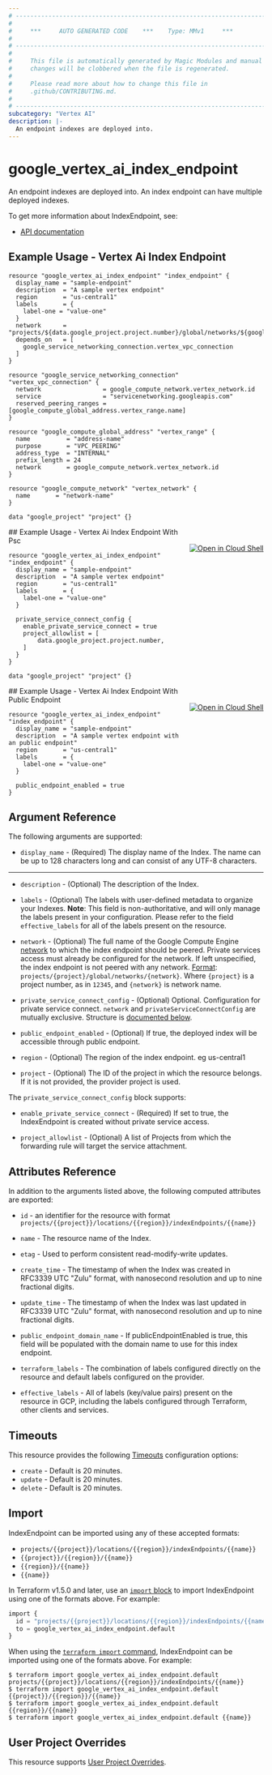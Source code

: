 ```yaml
---
# ----------------------------------------------------------------------------
#
#     ***     AUTO GENERATED CODE    ***    Type: MMv1     ***
#
# ----------------------------------------------------------------------------
#
#     This file is automatically generated by Magic Modules and manual
#     changes will be clobbered when the file is regenerated.
#
#     Please read more about how to change this file in
#     .github/CONTRIBUTING.md.
#
# ----------------------------------------------------------------------------
subcategory: "Vertex AI"
description: |-
  An endpoint indexes are deployed into.
---
```


# google\_vertex\_ai\_index\_endpoint

An endpoint indexes are deployed into. An index endpoint can have multiple deployed indexes.


To get more information about IndexEndpoint, see:

* [API documentation](https://cloud.google.com/vertex-ai/docs/reference/rest/v1/projects.locations.indexEndpoints/)

## Example Usage - Vertex Ai Index Endpoint


```hcl
resource "google_vertex_ai_index_endpoint" "index_endpoint" {
  display_name = "sample-endpoint"
  description  = "A sample vertex endpoint"
  region       = "us-central1"
  labels       = {
    label-one = "value-one"
  }
  network      = "projects/${data.google_project.project.number}/global/networks/${google_compute_network.vertex_network.name}"
  depends_on   = [
    google_service_networking_connection.vertex_vpc_connection
  ]
}

resource "google_service_networking_connection" "vertex_vpc_connection" {
  network                 = google_compute_network.vertex_network.id
  service                 = "servicenetworking.googleapis.com"
  reserved_peering_ranges = [google_compute_global_address.vertex_range.name]
}

resource "google_compute_global_address" "vertex_range" {
  name          = "address-name"
  purpose       = "VPC_PEERING"
  address_type  = "INTERNAL"
  prefix_length = 24
  network       = google_compute_network.vertex_network.id
}

resource "google_compute_network" "vertex_network" {
  name       = "network-name"
}

data "google_project" "project" {}
```
<div class = "oics-button" style="float: right; margin: 0 0 -15px">
  <a href="https://console.cloud.google.com/cloudshell/open?cloudshell_git_repo=https%3A%2F%2Fgithub.com%2Fterraform-google-modules%2Fdocs-examples.git&cloudshell_working_dir=vertex_ai_index_endpoint_with_psc&cloudshell_image=gcr.io%2Fcloudshell-images%2Fcloudshell%3Alatest&open_in_editor=main.tf&cloudshell_print=.%2Fmotd&cloudshell_tutorial=.%2Ftutorial.md" target="_blank">
    <img alt="Open in Cloud Shell" src="//gstatic.com/cloudssh/images/open-btn.svg" style="max-height: 44px; margin: 32px auto; max-width: 100%;">
  </a>
</div>
## Example Usage - Vertex Ai Index Endpoint With Psc


```hcl
resource "google_vertex_ai_index_endpoint" "index_endpoint" {
  display_name = "sample-endpoint"
  description  = "A sample vertex endpoint"
  region       = "us-central1"
  labels       = {
    label-one = "value-one"
  }

  private_service_connect_config {
    enable_private_service_connect = true
    project_allowlist = [
        data.google_project.project.number,
    ]
  }
}

data "google_project" "project" {}
```
<div class = "oics-button" style="float: right; margin: 0 0 -15px">
  <a href="https://console.cloud.google.com/cloudshell/open?cloudshell_git_repo=https%3A%2F%2Fgithub.com%2Fterraform-google-modules%2Fdocs-examples.git&cloudshell_working_dir=vertex_ai_index_endpoint_with_public_endpoint&cloudshell_image=gcr.io%2Fcloudshell-images%2Fcloudshell%3Alatest&open_in_editor=main.tf&cloudshell_print=.%2Fmotd&cloudshell_tutorial=.%2Ftutorial.md" target="_blank">
    <img alt="Open in Cloud Shell" src="//gstatic.com/cloudssh/images/open-btn.svg" style="max-height: 44px; margin: 32px auto; max-width: 100%;">
  </a>
</div>
## Example Usage - Vertex Ai Index Endpoint With Public Endpoint


```hcl
resource "google_vertex_ai_index_endpoint" "index_endpoint" {
  display_name = "sample-endpoint"
  description  = "A sample vertex endpoint with an public endpoint"
  region       = "us-central1"
  labels       = {
    label-one = "value-one"
  }

  public_endpoint_enabled = true
}
```

## Argument Reference

The following arguments are supported:


* `display_name` -
  (Required)
  The display name of the Index. The name can be up to 128 characters long and can consist of any UTF-8 characters.


- - -


* `description` -
  (Optional)
  The description of the Index.

* `labels` -
  (Optional)
  The labels with user-defined metadata to organize your Indexes.
  **Note**: This field is non-authoritative, and will only manage the labels present in your configuration.
  Please refer to the field `effective_labels` for all of the labels present on the resource.

* `network` -
  (Optional)
  The full name of the Google Compute Engine [network](https://cloud.google.com//compute/docs/networks-and-firewalls#networks) to which the index endpoint should be peered.
  Private services access must already be configured for the network. If left unspecified, the index endpoint is not peered with any network.
  [Format](https://cloud.google.com/compute/docs/reference/rest/v1/networks/insert): `projects/{project}/global/networks/{network}`.
  Where `{project}` is a project number, as in `12345`, and `{network}` is network name.

* `private_service_connect_config` -
  (Optional)
  Optional. Configuration for private service connect. `network` and `privateServiceConnectConfig` are mutually exclusive.
  Structure is [documented below](#nested_private_service_connect_config).

* `public_endpoint_enabled` -
  (Optional)
  If true, the deployed index will be accessible through public endpoint.

* `region` -
  (Optional)
  The region of the index endpoint. eg us-central1

* `project` - (Optional) The ID of the project in which the resource belongs.
    If it is not provided, the provider project is used.


<a name="nested_private_service_connect_config"></a>The `private_service_connect_config` block supports:

* `enable_private_service_connect` -
  (Required)
  If set to true, the IndexEndpoint is created without private service access.

* `project_allowlist` -
  (Optional)
  A list of Projects from which the forwarding rule will target the service attachment.

## Attributes Reference

In addition to the arguments listed above, the following computed attributes are exported:

* `id` - an identifier for the resource with format `projects/{{project}}/locations/{{region}}/indexEndpoints/{{name}}`

* `name` -
  The resource name of the Index.

* `etag` -
  Used to perform consistent read-modify-write updates.

* `create_time` -
  The timestamp of when the Index was created in RFC3339 UTC "Zulu" format, with nanosecond resolution and up to nine fractional digits.

* `update_time` -
  The timestamp of when the Index was last updated in RFC3339 UTC "Zulu" format, with nanosecond resolution and up to nine fractional digits.

* `public_endpoint_domain_name` -
  If publicEndpointEnabled is true, this field will be populated with the domain name to use for this index endpoint.

* `terraform_labels` -
  The combination of labels configured directly on the resource
   and default labels configured on the provider.

* `effective_labels` -
  All of labels (key/value pairs) present on the resource in GCP, including the labels configured through Terraform, other clients and services.


## Timeouts

This resource provides the following
[Timeouts](https://developer.hashicorp.com/terraform/plugin/sdkv2/resources/retries-and-customizable-timeouts) configuration options:

- `create` - Default is 20 minutes.
- `update` - Default is 20 minutes.
- `delete` - Default is 20 minutes.

## Import


IndexEndpoint can be imported using any of these accepted formats:

* `projects/{{project}}/locations/{{region}}/indexEndpoints/{{name}}`
* `{{project}}/{{region}}/{{name}}`
* `{{region}}/{{name}}`
* `{{name}}`


In Terraform v1.5.0 and later, use an [`import` block](https://developer.hashicorp.com/terraform/language/import) to import IndexEndpoint using one of the formats above. For example:

```tf
import {
  id = "projects/{{project}}/locations/{{region}}/indexEndpoints/{{name}}"
  to = google_vertex_ai_index_endpoint.default
}
```

When using the [`terraform import` command](https://developer.hashicorp.com/terraform/cli/commands/import), IndexEndpoint can be imported using one of the formats above. For example:

```
$ terraform import google_vertex_ai_index_endpoint.default projects/{{project}}/locations/{{region}}/indexEndpoints/{{name}}
$ terraform import google_vertex_ai_index_endpoint.default {{project}}/{{region}}/{{name}}
$ terraform import google_vertex_ai_index_endpoint.default {{region}}/{{name}}
$ terraform import google_vertex_ai_index_endpoint.default {{name}}
```

## User Project Overrides

This resource supports [User Project Overrides](https://registry.terraform.io/providers/hashicorp/google/latest/docs/guides/provider_reference#user_project_override).
